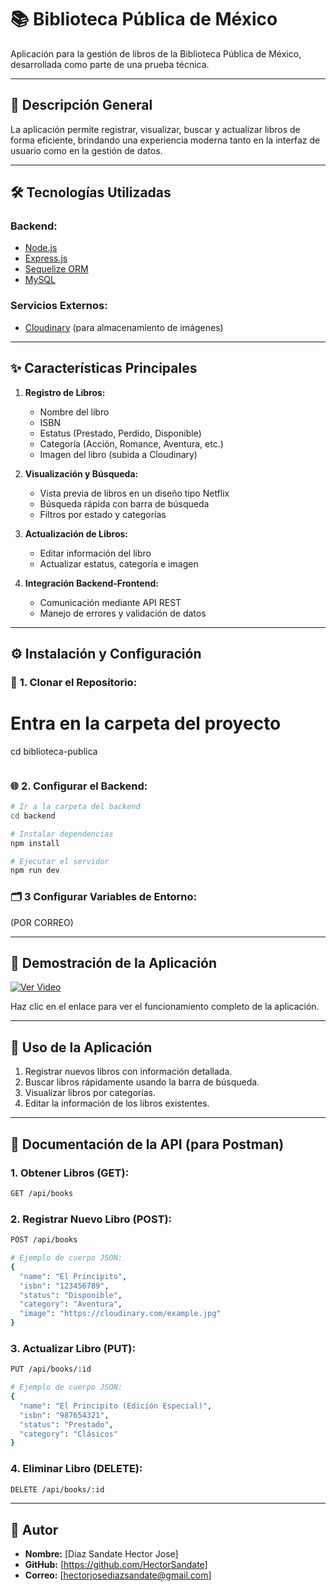 # 📚 Biblioteca Pública de México

Aplicación para la gestión de libros de la Biblioteca Pública de México, desarrollada como parte de una prueba técnica.

---

## 🚀 Descripción General

La aplicación permite registrar, visualizar, buscar y actualizar libros de forma eficiente, brindando una experiencia moderna tanto en la interfaz de usuario como en la gestión de datos.

---

## 🛠️ Tecnologías Utilizadas

### **Backend:**

- [Node.js](https://nodejs.org/)
- [Express.js](https://expressjs.com/)
- [Sequelize ORM](https://sequelize.org/)
- [MySQL](https://www.mysql.com/)

### **Servicios Externos:**

- [Cloudinary](https://cloudinary.com/) (para almacenamiento de imágenes)

---

## ✨ Características Principales

1. **Registro de Libros:**

   - Nombre del libro
   - ISBN
   - Estatus (Prestado, Perdido, Disponible)
   - Categoría (Acción, Romance, Aventura, etc.)
   - Imagen del libro (subida a Cloudinary)

2. **Visualización y Búsqueda:**

   - Vista previa de libros en un diseño tipo Netflix
   - Búsqueda rápida con barra de búsqueda
   - Filtros por estado y categorías

3. **Actualización de Libros:**

   - Editar información del libro
   - Actualizar estatus, categoría e imagen

4. **Integración Backend-Frontend:**

   - Comunicación mediante API REST
   - Manejo de errores y validación de datos

---

## ⚙️ Instalación y Configuración

### 🚀 **1. Clonar el Repositorio:**


# Entra en la carpeta del proyecto
cd biblioteca-publica
```

```

### 🌐 **2. Configurar el Backend:**

```bash
# Ir a la carpeta del backend
cd backend

# Instalar dependencias
npm install

# Ejecutar el servidor
npm run dev
```

### 🗂️ **3 Configurar Variables de Entorno:**
(POR CORREO)

---

## 🎥 Demostración de la Aplicación

[![Ver Video](https://img.shields.io/badge/Ver%20Video-Demo-blue)](https://drive.google.com/file/d/1eo8IuqlLNptogb3lUjGeRHEfhmb70cU8/view?usp=sharing)

Haz clic en el enlace para ver el funcionamiento completo de la aplicación.

---


## 🚀 Uso de la Aplicación

1. Registrar nuevos libros con información detallada.
2. Buscar libros rápidamente usando la barra de búsqueda.
3. Visualizar libros por categorías.
4. Editar la información de los libros existentes.

---

## 📡 Documentación de la API (para Postman)

### **1. Obtener Libros (GET):**

```bash
GET /api/books
```

### **2. Registrar Nuevo Libro (POST):**

```bash
POST /api/books

# Ejemplo de cuerpo JSON:
{
  "name": "El Principito",
  "isbn": "123456789",
  "status": "Disponible",
  "category": "Aventura",
  "image": "https://cloudinary.com/example.jpg"
}
```

### **3. Actualizar Libro (PUT):**

```bash
PUT /api/books/:id

# Ejemplo de cuerpo JSON:
{
  "name": "El Principito (Edición Especial)",
  "isbn": "987654321",
  "status": "Prestado",
  "category": "Clásicos"
}
```

### **4. Eliminar Libro (DELETE):**

```bash
DELETE /api/books/:id
```

---


## 👤 Autor

- **Nombre:** [Diaz Sandate Hector Jose]
- **GitHub:** [https://github.com/HectorSandate]
- **Correo:** [hectorjosediazsandate@gmail.com]


